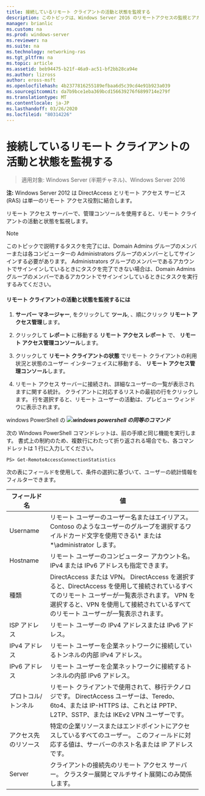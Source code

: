 ```yaml
---
title: 接続しているリモート クライアントの活動と状態を監視する
description: このトピックは、Windows Server 2016 のリモートアクセスの監視とアカウンティングに関するガイドの一部です。
manager: brianlic
ms.custom: na
ms.prod: windows-server
ms.reviewer: na
ms.suite: na
ms.technology: networking-ras
ms.tgt_pltfrm: na
ms.topic: article
ms.assetid: beb94475-b21f-46a9-ac51-bf2bb28ca94e
ms.author: lizross
author: eross-msft
ms.openlocfilehash: 4b2377816255189efbaa6d5c39cd4e91b923a039
ms.sourcegitcommit: da7b9bce1eba369bcd156639276f6899714e279f
ms.translationtype: MT
ms.contentlocale: ja-JP
ms.lasthandoff: 03/26/2020
ms.locfileid: "80314226"
---
```

# <a name="monitor-connected-remote-clients-for-activity-and-status"></a>接続しているリモート クライアントの活動と状態を監視する

>適用対象: Windows Server (半期チャネル)、Windows Server 2016

**注:** Windows Server 2012 は DirectAccess とリモート アクセス サービス (RAS) は単一のリモート アクセス役割に結合します。  
  
リモート アクセス サーバーで、管理コンソールを使用すると、リモート クライアントの活動と状態を監視します。  
  
> [!NOTE]  
> このトピックで説明するタスクを完了には、Domain Admins グループのメンバーまたは各コンピューターの Administrators グループのメンバーとしてサインインする必要があります。 Administrators グループのメンバーであるアカウントでサインインしているときにタスクを完了できない場合は、Domain Admins グループのメンバーであるアカウントでサインインしているときにタスクを実行するみてください。  
  
#### <a name="to-monitor-remote-client-activity-and-status"></a>リモート クライアントの活動と状態を監視するには  
  
1.  **サーバー マネージャー**, をクリックして **ツール**, 、順にクリック **リモート アクセス管理**します。  
  
2.  クリックして **レポート** に移動する **リモート アクセス レポート** で、 **リモート アクセス管理コンソール**します。  
  
3.  クリックして **リモート クライアントの状態** でリモート クライアントの利用状況と状態のユーザー インターフェイスに移動する、 **リモート アクセス管理コンソール**します。  
  
4.  リモート アクセス サーバーに接続され、詳細なユーザーの一覧が表示されますに関する統計。 クライアントに対応するリストの最初の行をクリックします。 行を選択すると、リモート ユーザーの活動は、プレビュー ウィンドウに表示されます。  
  
windows PowerShell の ![](../../../media/Monitor-connected-remote-clients-for-activity-and-status/PowerShellLogoSmall.gif)***<em>windows powershell の同等のコマンド</em>***  
  
次の Windows PowerShell コマンドレットは、前の手順と同じ機能を実行します。 書式上の制約のため、複数行にわたって折り返される場合でも、各コマンドレットは 1 行に入力してください。  
  
```  
PS> Get-RemoteAccessConnectionStatistics  
```  
  
次の表にフィールドを使用して、条件の選択に基づいて、ユーザーの統計情報をフィルターできます。  
  
|フィールド名|値|  
|-------|-----|  
|Username|リモート ユーザーのユーザー名またはエイリアス。 Contoso のようなユーザーのグループを選択するワイルドカード文字を使用できる\\* または \*\administrator します。|  
|Hostname|リモート ユーザーのコンピューター アカウント名。 IPv4 または IPv6 アドレスも指定できます。|  
|種類|DirectAccess または VPN。 DirectAccess を選択すると、DirectAccess を使用して接続されているすべてのリモート ユーザーが一覧表示されます。 VPN を選択すると、VPN を使用して接続されているすべてのリモート ユーザーが一覧表示されます。|  
|ISP アドレス|リモート ユーザーの IPv4 アドレスまたは IPv6 アドレス。|  
|IPv4 アドレス|リモート ユーザーを企業ネットワークに接続しているトンネルの内部 IPv4 アドレス。|  
|IPv6 アドレス|リモート ユーザーを企業ネットワークに接続するトンネルの内部 IPv6 アドレス。|  
|プロトコル/トンネル|リモート クライアントで使用されて、移行テクノロジです。 DirectAccess ユーザーは、Teredo、6to4、または IP-HTTPS は、これとは PPTP、L2TP、SSTP、または IKEv2 VPN ユーザーです。|  
|アクセス先のリソース|特定の企業リソースまたはエンドポイントにアクセスしているすべてのユーザー。 このフィールドに対応する値は、サーバーのホスト名または IP アドレスです。|  
|Server|クライアントの接続先のリモート アクセス サーバー。 クラスター展開とマルチサイト展開にのみ関係します。|  
  
  
  


